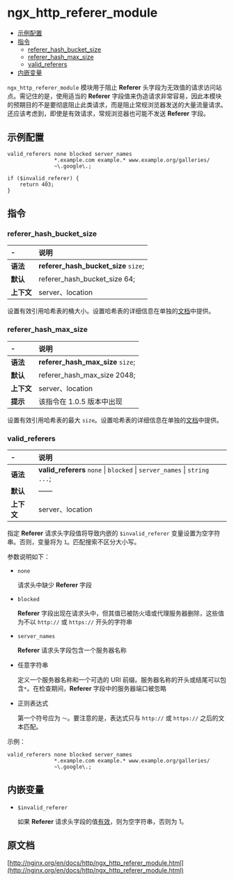 # ngx_http_referer_module

- [示例配置](#example_configuration)
- [指令](#directives)
    - [referer_hash_bucket_size](#referer_hash_bucket_size)
    - [referer_hash_max_size](#referer_hash_max_size)
    - [valid_referers](#valid_referers)
- [内嵌变量](#embedded_variables)

`ngx_http_referer_module` 模块用于阻止 **Referer** 头字段为无效值的请求访问站点。需记住的是，使用适当的 **Referer** 字段值来伪造请求非常容易，因此本模块的预期目的不是要彻底阻止此类请求，而是阻止常规浏览器发送的大量流量请求。还应该考虑到，即使是有效请求，常规浏览器也可能不发送 **Referer** 字段。

<a id="example_configuration"></a>

## 示例配置

```nginx
valid_referers none blocked server_names
               *.example.com example.* www.example.org/galleries/
               ~\.google\.;

if ($invalid_referer) {
    return 403;
}
```

<a id="directives"></a>

## 指令

### referer_hash_bucket_size

|\-|说明|
|:------|:------|
|**语法**|**referer_hash_bucket_size** `size`;|
|**默认**|referer_hash_bucket_size 64;|
|**上下文**|server、location|

设置有效引用哈希表的桶大小。设置哈希表的详细信息在单独的[文档](../../介绍/设置哈希.md)中提供。

### referer_hash_max_size

|\-|说明|
|:------|:------|
|**语法**|**referer_hash_max_size** `size`;|
|**默认**|referer_hash_max_size 2048;|
|**上下文**|server、location|
|**提示**|该指令在 1.0.5 版本中出现|

设置有效引用哈希表的最大 `size`。设置哈希表的详细信息在单独的[文档](../../介绍/设置哈希.md)中提供。

### valid_referers

|\-|说明|
|:------|:------|
|**语法**|**valid_referers** `none` &#124; `blocked` &#124; `server_names` &#124; `string ...`;|
|**默认**|——|
|**上下文**|server、location|

指定 **Referer** 请求头字段值将导致内嵌的 `$invalid_referer` 变量设置为空字符串。否则，变量将为 `1`。匹配搜索不区分大小写。

参数说明如下：

- `none`

    请求头中缺少 **Referer** 字段

- `blocked`

    **Referer** 字段出现在请求头中，但其值已被防火墙或代理服务器删除，这些值为不以 `http://` 或 `https://` 开头的字符串

- `server_names`

    **Referer** 请求头字段包含一个服务器名称

- 任意字符串

    定义一个服务器名称和一个可选的 URI 前缀。服务器名称的开头或结尾可以包含`*`。在检查期间，**Referer** 字段中的服务器端口被忽略

- 正则表达式

    第一个符号应为 `〜`。要注意的是，表达式只与 `http://` 或 `https://` 之后的文本匹配。

示例：

```nginx
valid_referers none blocked server_names
               *.example.com example.* www.example.org/galleries/
               ~\.google\.;
```

<a id="embedded_variables"></a>

## 内嵌变量

- `$invalid_referer`

    如果 **Referer** 请求头字段的值[有效](#valid_referers)，则为空字符串，否则为 1。
    
## 原文档
[http://nginx.org/en/docs/http/ngx_http_referer_module.html](http://nginx.org/en/docs/http/ngx_http_referer_module.html)
